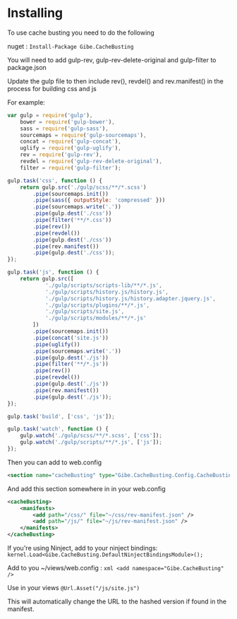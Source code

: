 # Installing

To use cache busting you need to do the following

nuget : ```Install-Package Gibe.CacheBusting```

You will need to add gulp-rev, gulp-rev-delete-original and gulp-filter to package.json

Update the gulp file to then include rev(), revdel() and rev.manifest() in the process for building css and js

For example:

```javascript
var gulp = require('gulp'),
	bower = require('gulp-bower'),
	sass = require('gulp-sass'),
	sourcemaps = require('gulp-sourcemaps'),
	concat = require('gulp-concat'),
	uglify = require('gulp-uglify'),
	rev = require('gulp-rev'),
	revdel = require('gulp-rev-delete-original'),
	filter = require('gulp-filter');

gulp.task('css', function () {
	return gulp.src('./gulp/scss/**/*.scss')
		.pipe(sourcemaps.init())
		.pipe(sass({ outputStyle: 'compressed' }))
		.pipe(sourcemaps.write('.'))
		.pipe(gulp.dest('./css'))
		.pipe(filter('**/*.css'))
		.pipe(rev())
		.pipe(revdel())
		.pipe(gulp.dest('./css'))
		.pipe(rev.manifest())
		.pipe(gulp.dest('./css'));
});

gulp.task('js', function () {
	return gulp.src([
			'./gulp/scripts/scripts-lib/**/*.js',
			'./gulp/scripts/history.js/history.js',
			'./gulp/scripts/history.js/history.adapter.jquery.js',
			'./gulp/scripts/plugins/**/*.js',
			'./gulp/scripts/site.js',
			'./gulp/scripts/modules/**/*.js'
		])
		.pipe(sourcemaps.init())
		.pipe(concat('site.js'))
		.pipe(uglify())
		.pipe(sourcemaps.write('.'))
		.pipe(gulp.dest('./js'))
		.pipe(filter('**/*.js'))
		.pipe(rev())
		.pipe(revdel())
		.pipe(gulp.dest('./js'))
		.pipe(rev.manifest())
		.pipe(gulp.dest('./js'));
});

gulp.task('build', ['css', 'js']);

gulp.task('watch', function () {
	gulp.watch('./gulp/scss/**/*.scss', ['css']);
	gulp.watch('./gulp/scripts/**/*.js', ['js']);
});
```

Then you can add to web.config <configSections>
```xml
<section name="cacheBusting" type="Gibe.CacheBusting.Config.CacheBustingSection, Gibe.CacheBusting" />
```
And add this section somewhere in <configuration> in your web.config

```xml
<cacheBusting>
	<manifests>
		<add path="/css/" file="~/css/rev-manifest.json" />
		<add path="/js/" file="~/js/rev-manifest.json" />
	</manifests>
</cacheBusting>
```

If you're using Ninject, add to your ninject bindings: ```kernel.Load<Gibe.CacheBusting.DefaultNinjectBindingsModule>();```

Add to you ~/views/web.config : ```xml <add namespace="Gibe.CacheBusting" />```

Use in your views ```@Url.Asset("/js/site.js")```

This will automatically change the URL to the hashed version if found in the manifest.
